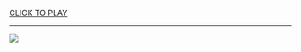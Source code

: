 
<a href="https://premium76.site?title=solitaire_unblocked_games&ref=13M">CLICK TO PLAY</a></h3>
<hr>

<a href="https://premium76.site?title=solitaire_unblocked_games&ref=13M"><img src="https://clearcache.store/games.png"></a>


